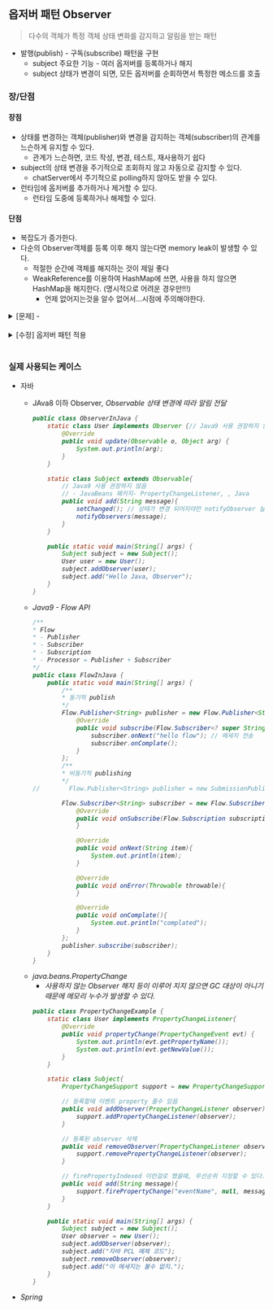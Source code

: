 ## 옵저버 패턴 Observer
> 다수의 객체가 특정 객체 상태 변화를 감지하고 알림을 받는 패턴 
- 발행(publish) - 구독(subscribe) 패턴을 구현 
  - subject 주요한 기능 - 여러 옵저버를 등록하거나 해지
  - subject 상태가 변경이 되면, 모든 옵저버를 순회하면서 특정한 메소드를 호출 

### 장/단점 
#### 장점
- 상태를 변경하는 객체(publisher)와 변경을 감지하는 객체(subscriber)의 관계를 느슨하게 유지할 수 있다. 
  - 관계가 느슨하면, 코드 작성, 변경, 테스트, 재사용하기 쉽다
- subject의 상태 변경을 주기적으로 조회하지 않고 자동으로 감지할 수 있다.
  - chatServer에서 주기적으로 polling하지 않아도 받을 수 있다.  
- 런타임에 옵저버를 추가하거나 제거할 수 있다. 
  - 런타임 도중에 등록하거나 해제할 수 있다. 
#### 단점
- 복잡도가 증가한다. 
- 다순의 Observer객체를 등록 이후 해지 않는다면 memory leak이 발생할 수 있다. 
  - 적절한 순간에 객체를 해지하는 것이 제일 좋다
  - WeakReference를 이용하여 HashMap에 쓰면, 사용을 하지 않으면 HashMap을 해지한다. (명시적으로 어려운 경우만!!!)
    - 언제 없어지는것을 알수 없어서...시점에 주의해야한다.

<details>
<summary> [문제] -   </summary>
<div markdown="1">

- User 
  - sendMessage - 채팅서버 메세지 등록
  - getMessage - 채팅서버 메세지 출력

- ChatServer 
  - add : 주제 별 메세지 등록
  - getMessage : 메세지 조회
  
```java
public class User {
    private ChatServer chatServer;
    public User(ChatServer chatServer){
        this.chatServer = chatServer;
    }

    public void sendMessage(String subject, String message){
        chatServer.add(subject, message);
    }

    public List<String> getMessage(String subject){
        return chatServer.getMessage(subject);
    }
}


public class ChatServer {
    private Map<String, List<String>> messages;

    public ChatServer(){
        this.messages = new HashMap<>();
    }

    public void add(String subject, String message){
        if(messages.containsKey(subject)){
            messages.get(subject).add(message);
        }else{
            List<String> messageList = new ArrayList<>();
            messageList.add(message);
            messages.put(subject, messageList);
        }
    }

    public List<String> getMessage(String subject){ return messages.get(subject);}
}
```

```java
public class Client {
    public static void main(String[] args) {
        ChatServer chatServer = new ChatServer();

        User user1 = new User(chatServer);
        user1.sendMessage("디자인패턴","이번엔 옵저버 패턴입니다.");
        user1.sendMessage("알고리즘", "자료구조부터 하세요!");

        User user2 = new User(chatServer);
        System.out.println(user2.getMessage("디자인패턴"));

        user1.sendMessage("디자인패턴", "예제 코드 보는 중...");
        System.out.println(user2.getMessage("디자인패턴"));
    }
}
```

</div>
</details>
<br>


<details>
<summary> [수정] 옵저버 패턴 적용 </summary>
<div markdown="1">

**Subscriber(Observer)** : Observe 할 행위에 대한 정의를 위해 인터페이스 사용
```java
public interface Subscriber {
    void handleMessage(String message);
}
```

**ChatServer** : subscriber 기준으로 등록/삭제, 메세지 전송처리  
```java
public class User implements Subscriber{
    private String name;
    public User(String name){
        this.name = name;
    }

    public String getName() {
        return name;
    }

    @Override
    public void handleMessage(String message) {
        System.out.println(message);
    }
}

public class ChatServer {
    private Map<String, List<Subscriber>> subscribers = new HashMap<>();

    public void register(String subject, Subscriber subscriber){
        if(subscribers.containsKey(subject)){
            subscribers.get(subject).add(subscriber);
        }else{
            List<Subscriber> list = new ArrayList<>();
            list.add(subscriber);
            this.subscribers.put(subject,list);
        }
    }

    public void unregister(String subject, Subscriber subscriber){
        if(subscribers.containsKey(subject)){
            subscribers.get(subject).remove(subscriber);
        }
    }

    public void sendMessage(User user, String subject, String message){
        if(this.subscribers.containsKey(subject)){
            String userMessage = user.getName() + " : " + message;
            this.subscribers.get(subject).forEach(s-> s.handleMessage(userMessage));
        }
    }
}

```
</div>
</details>
<br>




### 실제 사용되는 케이스 
- 자바 
  - JAva8 이하 Observer<I>, Observable<C> 상태 변경에 따라 알림 전달 
    ```java
    public class ObserverInJava {
        static class User implements Observer {// Java9 사용 권장하지 않음
            @Override
            public void update(Observable o, Object arg) {
                System.out.println(arg);
            }
        }

        static class Subject extends Observable{
            // Java9 사용 권장하지 않음
            // - JavaBeans 패키지- PropertyChangeListener, , Java
            public void add(String message){
                setChanged(); // 상태가 변경 되어지야만 notifyObserver 실행가능, 여러번 notify 안됨
                notifyObservers(message);
            }
        }

        public static void main(String[] args) {
            Subject subject = new Subject();
            User user = new User();
            subject.addObserver(user);
            subject.add("Hello Java, Observer");
        }
    }
    ```
  - Java9 - Flow API
    ```java
    /**
    * Flow
    * - Publisher
    * - Subscriber
    * - Subscription
    * - Processor = Publisher + Subscriber
    */
    public class FlowInJava {
        public static void main(String[] args) {
            /**
            * 동기적 publish
            */
            Flow.Publisher<String> publisher = new Flow.Publisher<String>(){
                @Override
                public void subscribe(Flow.Subscriber<? super String> subscriber){
                    subscriber.onNext("hello flow"); // 메세지 전송
                    subscriber.onComplate();
                }
            };
            /**
            * 비동기적 publishing
            */
    //        Flow.Publisher<String> publisher = new SubmissionPublisher<>();

            Flow.Subscriber<String> subscriber = new Flow.Subscriber<String>(){
                @Override
                public void onSubscribe(Flow.Subscription subscription){
                }

                @Override
                public void onNext(String item){
                    System.out.println(item);
                }

                @Override
                public void onError(Throwable throwable){
                }

                @Override
                public void onComplate(){
                    System.out.println("complated");
                }
            };
            publisher.subscribe(subscriber);
        }
    }

    ```
  - java.beans.PropertyChange
    - 사용하지 않는 Observer 해지 등이 이루어 지지 않으면 GC 대상이 아니기 때문에 메모리 누수가 발생할 수 있다.
    ```java
    public class PropertyChangeExample {
        static class User implements PropertyChangeListener{
            @Override
            public void propertyChange(PropertyChangeEvent evt) {
                System.out.println(evt.getPropertyName());
                System.out.println(evt.getNewValue());
            }
        }

        static class Subject{
            PropertyChangeSupport support = new PropertyChangeSupport(this);

            // 등록할때 이벤트 property 줄수 있음
            public void addObserver(PropertyChangeListener observer){
                support.addPropertyChangeListener(observer);
            }

            // 등록된 observer 삭제
            public void removeObserver(PropertyChangeListener observer){
                support.removePropertyChangeListener(observer);
            }

            // firePropertyIndexed 이런걸로 했을때, 우선순위 지정할 수 있다.
            public void add(String message){
                support.firePropertyChange("eventName", null, message);
            }
        }

        public static void main(String[] args) {
            Subject subject = new Subject();
            User observer = new User();
            subject.addObserver(observer);
            subject.add("자바 PCL 예제 코드");
            subject.removeObserver(observer);
            subject.add("이 메세지는 볼수 없지.");
        }
    }
    ```

- Spring 
```java
```
